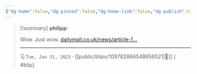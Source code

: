```yaml
---
{"dg-home":false,"dg-pinned":false,"dg-home-link":false,"dg-publish":true,"type":"blip","disabled rules":["yaml-title","yaml-title-alias","file-name-heading"],"title":"philipp on mastodon @ 2023-01-31","created-date":"2023-01-31T08:26:43","id":109782866548656530,"updated-date":"2025-05-02T08:50:43","dg-path":"blips/109782866548656521.md","permalink":"/blips/109782866548656521/","dgPassFrontmatter":true,"created":"2023-01-31T08:26:43","updated":"2025-05-02T08:50:43"}
---
```


> [!summary] **philipp**:
>
> Wow. Just wow. [dailymail.co.uk/news/article-1…](https://www.dailymail.co.uk/news/article-11691399/Engineers-using-dowsing-rods-hunt-leaks-despite-discredited-scientific-studies.html)
> - - -
>
> 🗓️ `Tue, Jan 31, 2023` · [[public/blips/109782866548656521\|🔗]]
{ #blip}


